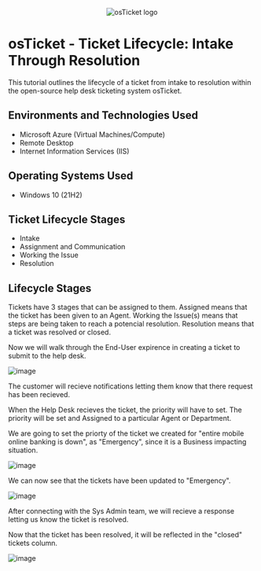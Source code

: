 <p align="center">
<img src="https://i.imgur.com/Clzj7Xs.png" alt="osTicket logo"/>
</p>

<h1>osTicket - Ticket Lifecycle: Intake Through Resolution</h1>
This tutorial outlines the lifecycle of a ticket from intake to resolution within the open-source help desk ticketing system osTicket.<br />

<h2>Environments and Technologies Used</h2>

- Microsoft Azure (Virtual Machines/Compute)
- Remote Desktop
- Internet Information Services (IIS)

<h2>Operating Systems Used </h2>

- Windows 10</b> (21H2)

<h2>Ticket Lifecycle Stages</h2>

- Intake
- Assignment and Communication
- Working the Issue
- Resolution

<h2>Lifecycle Stages</h2>

Tickets have 3 stages that can be assigned to them. Assigned means that the ticket has been given to an Agent. Working the Issue(s) means that steps are being taken to reach a potencial resolution. Resolution means that a ticket was resolved or closed.

Now we will walk through the End-User expirence in creating a ticket to submit to the help desk.

![image](https://github.com/emodjeska/ticket-lifecycle/assets/143763072/771900ef-16a4-425b-a578-49036b45e546)

The customer will recieve notifications letting them know that there request has been recieved.

When the Help Desk recieves the ticket, the priority will have to set. The priority will be set and Assigned to a particular Agent or Department.

We are going to set the priorty of the ticket we created for "entire mobile online banking is down", as "Emergency", since it is a Business impacting situation. 

![image](https://github.com/emodjeska/ticket-lifecycle/assets/143763072/e8a96610-51f4-42cb-a424-3785b2f06dc5)

We can now see that the tickets have been updated to "Emergency". 

![image](https://github.com/emodjeska/ticket-lifecycle/assets/143763072/a1dfa7c4-5531-4804-8744-9b7c517b46d3)

After connecting with the Sys Admin team, we will recieve a response letting us know the ticket is resolved.

Now that the ticket has been resolved, it will be reflected in the "closed" tickets column.

![image](https://github.com/emodjeska/ticket-lifecycle/assets/143763072/a21cf2db-7b64-4425-aec3-38abd2487128)
